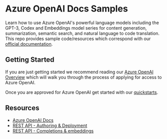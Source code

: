 # Azure OpenAI Docs Samples

Learn how to use Azure OpenAI's powerful language models including the GPT-3, Codex and Embeddings model series for content generation, summarization, semantic search, and natural language to code translation. This repo provides sample code/resources which correspond with our [official documentation](https://learn.microsoft.com/azure/cognitive-services/openai/).

## Getting Started

If you are just getting started we recommend reading our [Azure OpenAI Overview](https://learn.microsoft.com/azure/cognitive-services/openai/overview) which will walk you through the process of applying for access to Azure OpenAI.

Once you are approved for Azure OpenAI get started with our [quickstarts](https://learn.microsoft.com/azure/cognitive-services/openai/overview).

## Resources

- [Azure OpenAI Docs](https://learn.microsoft.com/azure/cognitive-services/openai/overview)
- [REST API - Authoring & Deployment](https://learn.microsoft.com/rest/api/cognitiveservices/azureopenai/deployments/create?tabs=HTTP)
- [REST API - Completions & embeddings](https://learn.microsoft.com/azure/cognitive-services/openai/reference)
